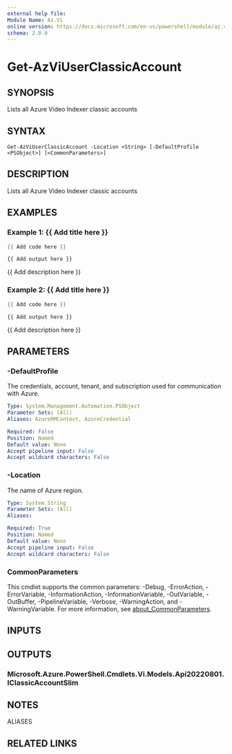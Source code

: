 ```yaml
---
external help file:
Module Name: Az.Vi
online version: https://docs.microsoft.com/en-us/powershell/module/az.vi/get-azviuserclassicaccount
schema: 2.0.0
---
```


# Get-AzViUserClassicAccount

## SYNOPSIS
Lists all Azure Video Indexer classic accounts

## SYNTAX

```
Get-AzViUserClassicAccount -Location <String> [-DefaultProfile <PSObject>] [<CommonParameters>]
```

## DESCRIPTION
Lists all Azure Video Indexer classic accounts

## EXAMPLES

### Example 1: {{ Add title here }}
```powershell
{{ Add code here }}
```

```output
{{ Add output here }}
```

{{ Add description here }}

### Example 2: {{ Add title here }}
```powershell
{{ Add code here }}
```

```output
{{ Add output here }}
```

{{ Add description here }}

## PARAMETERS

### -DefaultProfile
The credentials, account, tenant, and subscription used for communication with Azure.

```yaml
Type: System.Management.Automation.PSObject
Parameter Sets: (All)
Aliases: AzureRMContext, AzureCredential

Required: False
Position: Named
Default value: None
Accept pipeline input: False
Accept wildcard characters: False
```

### -Location
The name of Azure region.

```yaml
Type: System.String
Parameter Sets: (All)
Aliases:

Required: True
Position: Named
Default value: None
Accept pipeline input: False
Accept wildcard characters: False
```

### CommonParameters
This cmdlet supports the common parameters: -Debug, -ErrorAction, -ErrorVariable, -InformationAction, -InformationVariable, -OutVariable, -OutBuffer, -PipelineVariable, -Verbose, -WarningAction, and -WarningVariable. For more information, see [about_CommonParameters](http://go.microsoft.com/fwlink/?LinkID=113216).

## INPUTS

## OUTPUTS

### Microsoft.Azure.PowerShell.Cmdlets.Vi.Models.Api20220801.IClassicAccountSlim

## NOTES

ALIASES

## RELATED LINKS

